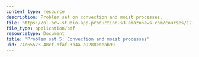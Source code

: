 ```yaml
---
content_type: resource
description: Problem set on convection and moist processes.
file: https://ol-ocw-studio-app-production.s3.amazonaws.com/courses/12-003-atmosphere-ocean-and-climate-dynamics-fall-2008/74e6557348cfbfaf3b4aa9288edeab99_homework5.pdf
file_type: application/pdf
resourcetype: Document
title: 'Problem set 5: Convection and moist processes'
uid: 74e65573-48cf-bfaf-3b4a-a9288edeab99
---
```

